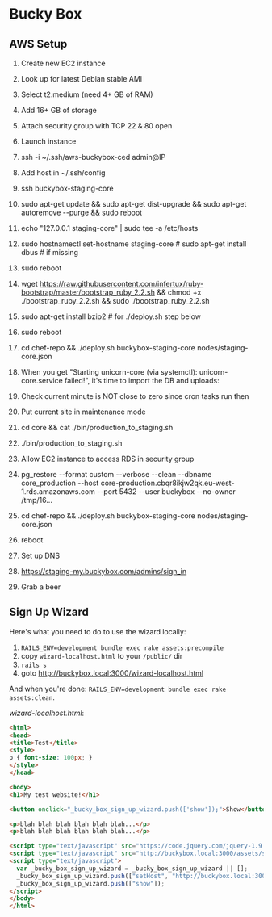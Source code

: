 # Bucky Box

## AWS Setup

1. Create new EC2 instance
1. Look up for latest Debian stable AMI
1. Select t2.medium (need 4+ GB of RAM)
1. Add 16+ GB of storage
1. Attach security group with TCP 22 & 80 open
1. Launch instance

1. ssh -i ~/.ssh/aws-buckybox-ced admin@IP
1. Add host in ~/.ssh/config
1. ssh buckybox-staging-core
1. sudo apt-get update && sudo apt-get dist-upgrade && sudo apt-get autoremove --purge && sudo reboot
1. echo "127.0.0.1      staging-core" | sudo tee -a /etc/hosts
1. sudo hostnamectl set-hostname staging-core # sudo apt-get install dbus # if missing
1. sudo reboot
1. wget https://raw.githubusercontent.com/infertux/ruby-bootstrap/master/bootstrap_ruby_2.2.sh && chmod +x ./bootstrap_ruby_2.2.sh && sudo ./bootstrap_ruby_2.2.sh
1. sudo apt-get install bzip2 # for ./deploy.sh step below
1. sudo reboot

1. cd chef-repo && ./deploy.sh buckybox-staging-core nodes/staging-core.json
1. When you get "Starting unicorn-core (via systemctl): unicorn-core.service failed!", it's time to import the DB and uploads:
1. Check current minute is NOT close to zero since cron tasks run then
1. Put current site in maintenance mode
1. cd core && cat ./bin/production_to_staging.sh
1. ./bin/production_to_staging.sh
1. Allow EC2 instance to access RDS in security group
1. pg_restore --format custom --verbose --clean --dbname core_production --host core-production.cbqr8ikjw2qk.eu-west-1.rds.amazonaws.com --port 5432 --user buckybox --no-owner /tmp/16...
1. cd chef-repo && ./deploy.sh buckybox-staging-core nodes/staging-core.json
1. reboot

1. Set up DNS
1. https://staging-my.buckybox.com/admins/sign_in
1. Grab a beer

## Sign Up Wizard

Here's what you need to do to use the wizard locally:

1. `RAILS_ENV=development bundle exec rake assets:precompile`
1. copy `wizard-localhost.html` to your `/public/` dir
1. `rails s`
1. goto http://buckybox.local:3000/wizard-localhost.html

And when you're done: `RAILS_ENV=development bundle exec rake assets:clean`.

_wizard-localhost.html_:

```html
<html>
<head>
<title>Test</title>
<style>
p { font-size: 100px; }
</style>
</head>

<body>
<h1>My test website!</h1>

<button onclick="_bucky_box_sign_up_wizard.push(['show']);">Show</button>

<p>blah blah blah blah blah blah...</p>
<p>blah blah blah blah blah blah...</p>

<script type="text/javascript" src="https://code.jquery.com/jquery-1.9.1.js"></script>
<script type="text/javascript" src="http://buckybox.local:3000/assets/sign_up_wizard.js" async="true"></script>
<script type="text/javascript">
  var _bucky_box_sign_up_wizard = _bucky_box_sign_up_wizard || [];
  _bucky_box_sign_up_wizard.push(["setHost", "http://buckybox.local:3000"]);
  _bucky_box_sign_up_wizard.push(["show"]);
</script>
</body>
</html>
```

